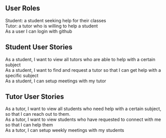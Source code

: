 ## User Roles
Student: a student seeking help for their classes  
Tutor: a tutor who is willing to help a student  
As a user I can login with github  

## Student User Stories
As a student, I want to view all tutors who are able to help with a certain subject  
As a student, I want to find and request a tutor so that I can get help with a specific subject  
As a student, I can setup meetings with my tutor  

## Tutor User Stories
As a tutor, I want to view all students who need help with a certain subject, so that I can reach out to them.  
As a tutor, I want to view students who have requested to connect with me so that I can help them  
As a tutor, I can setup weekly meetings with my students  

